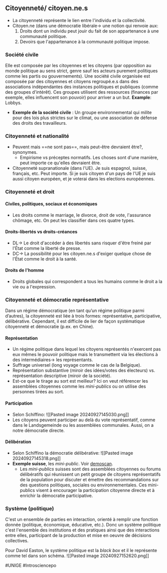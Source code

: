 ## Citoyenneté/ citoyen.ne.s
- La citoyenneté représente le lien entre l'individu et la collectivité.
- Citoyen.ne (dans une démocratie libérale-> une notion qui renvoie aux:
	1. Droits dont un individu peut jouir du fait de son appartenance à une communauté politique.
	2. Devoirs que l'appartenance à la communauté politique impose.
### Société civile
Elle est composée par les citoyennes et les citoyens (par opposition au monde politique au sens strict, genre sauf les acteurs purement politiques comme les partis ou gouvernements). Une société civile organisée est composée par des citoyennes et citoyens regroupé.e.s dans des associations indépendantes des instances politiques et publiques (comme des groupes d'intérêt). Ces groupes utilisent des ressources (finances par exemple, elles influencent son pouvoir) pour arriver a un but. **Example**: Lobbys.
- **Exemple de la société civile** : Un groupe environnemental qui milite pour des lois plus strictes sur le climat, ou une association de défense des droits des travailleurs.
### Citoyenneté et nationalité
- Peuvent mais ==ne sont pas==, mais peut-être devraient être?, synonymes.
	- Empirisme vs préceptes normatifs. Les choses sont d'une manière, peut importe ce qu'elles devraient être.
- Citoyenneté supranationale (dans l'UE). Je suis espagnol, suisse, français, etc. Peut importe. Si je suis citoyen d'un pays de l'UE je suis aussi citoyen européen, et je voterai dans les elections européennes.
### Citoyenneté et droit
#### Civiles, politiques, sociaux et économiques
- Les droits comme le marriage, le divorce, droit de vote, l'assurance chômage, etc. On peut les classifier dans ces quatre types.
#### Droits-libertés vs droits-créances
- DL-> Le droit d'accéder à des libertés sans risquer d'être freiné par l'État comme la liberté de presse.
- DC-> La possibilité pour les citoyen.ne.s d'exiger quelque chose de l'État comme le droit à la santé.
#### Droits de l'homme
- Droits globales qui correspondent a tous les humains comme le droit a la vie ou a l'expression.
### Citoyenneté et démocratie représentative
Dans un régime démocratique (en tant qu’un régime politique parmi d’autres), la citoyenneté est liée à trois formes: représentative, participative, délibérative. Cependant, il est difficile de lier de façon systématique citoyenneté et démocratie (p.ex. en Chine).
#### Représentation
- Un régime politique dans lequel les citoyens représentés n'exercent pas eux mêmes le pouvoir politique mais le transmettent via les élections à des intermédiaires-> les représentants.
- Suffrage universel (long voyage comme le cas de la Belgique).
- Représentation substantive (miroir des idées/votes des électeurs) vs. représentation descriptive (miroir de la société).
- Est-ce que le tirage au sort est meilleur? Ici on veut référencer les assemblées citoyennes comme les *mini-publics* ou on utilise des personnes tirées au sort.
#### Participation
- Selon Schiffino:
	![[Pasted image 20240927145030.png]]
- Les citoyens peuvent participer au delà du vote représentatif, comme dans le Landsgemeinde ou les assemblées communales. Aussi, on a notre démocratie directe.
#### Délibération
- Selon Schiffino la démocratie délibérative:
	![[Pasted image 20240927145318.png]]
- **Exemple suisse**, les *mini-public*. Voir [demoscan](https://demoscan.ch).
	- Les _mini-publics_ suisses sont des assemblées citoyennes ou forums délibératifs qui réunissent un petit groupe de citoyens représentatifs de la population pour discuter et émettre des recommandations sur des questions politiques, sociales ou environnementales. Ces mini-publics visent à encourager la participation citoyenne directe et à enrichir la démocratie participative.
### Système (politique)
C'est un ensemble de parties en interaction, orienté à remplir une fonction donnée (politique, économique, éducative, etc.). Donc un système politique c'est l'ensemble des institutions et des pratiques ainsi que des interactions entre elles, participant de la production et mise en oeuvre de décisions collectives.

Pour David Easton, le système politique est la *black box* et il le représente comme tel dans son schéma.
![[Pasted image 20240927152620.png]]

#UNIGE 
#Introsciencepo